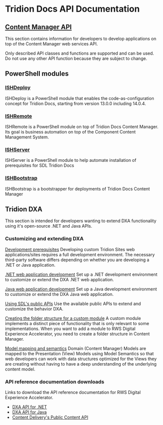 # Tridion Docs API Documentation #
## [Content Manager API](https://docs.rws.com/806356/604329/sdl-tridion-docs-14-sp4/content-manager-api) ##
This section contains information for developers to develop applications on top of the Content Manager web services API.

Only described API classes and functions are supported and can be used. Do not use any other API function because they are subject to change.

## PowerShell modules

### [ISHDeploy](https://rws.github.io/ISHDeploy/)
ISHDeploy is a PowerShell module that enables the code-as-configuration concept for Tridion Docs, starting from version 13.0.0 including 14.0.4.

### [ISHRemote](https://github.com/RWS/ISHRemote)
ISHRemote is a PowerShell module on top of Tridion Docs Content Manager. Its goal is business automation on top of the Component Content Management System.

### [ISHServer](https://github.com/RWS/ISHServer)
ISHServer is a PowerShell module to help automate installation of prerequisites for SDL Tridion Docs

### [ISHBootstrap](https://github.com/RWS/ISHBootstrap)
ISHBootstrap is a bootstrapper for deployments of Tridion Docs Content Manager

## Tridion DXA ##
This section is intended for developers wanting to extend DXA functionality using it's open-source .NET and Java APIs.

### Customizing and extending DXA ###
[Development prerequisites](https://docs.rws.com/784837/720093/sdl-digital-experience-accelerator-2-2/development-prerequisites)
Developing custom Tridion Sites web applications/sites requires a full development environment. The necessary third-party software differs depending on whether you are developing a .NET or Java application.

[.NET web application development](https://docs.rws.com/784837/682805/sdl-digital-experience-accelerator-2-2/-net-web-application-development)
Set up a .NET development environment to customize or extend the DXA .NET web application.

[Java web application development](https://docs.rws.com/784837/720545/sdl-digital-experience-accelerator-2-2/java-web-application-development)
Set up a Java development environment to customize or extend the DXA Java web application.

[Using SDL's public APIs](https://docs.rws.com/784837/679912/sdl-digital-experience-accelerator-2-2/using-sdl-s-public-apis)
Use the available public APIs to extend and customize the behavior DXA.

[Creating the folder structure for a custom module](https://docs.rws.com/784837/651695/sdl-digital-experience-accelerator-2-2/creating-the-folder-structure-for-a-custom-module)
A custom module implements a distinct piece of functionality that is only relevant to some implementations. When you want to add a module to RWS Digital Experience Accelerator, you need to create a folder structure in Content Manager.

[Model mapping and semantics](https://docs.rws.com/784837/695734/sdl-digital-experience-accelerator-2-2/model-mapping-and-semantics)
Domain (Content Manager) Models are mapped to the Presentation (View) Models using Model Semantics so that web developers can work with data structures optimized for the Views they are creating without having to have a deep understanding of the underlying content model.

### API reference documentation downloads ###
Links to download the API reference documentation for RWS Digital Experience Accelerator.
- [DXA API for .NET](https://docs.sdl.com/DXA/DotNET/2.2/APIDOC/)
- [DXA API for Java](https://docs.sdl.com/DXA/Java/2.2/APIDOC/)
- [Content Delivery's Public Content API](https://sdl.dist.sdlmedia.com/distributions/?o=630F7F0D-AF6C-4A9C-A1E7-B285FA52E75A)
